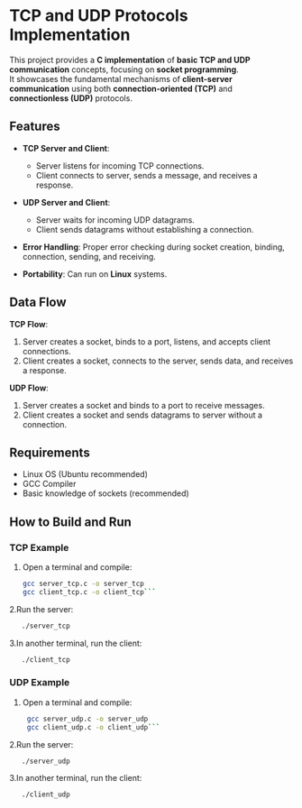# TCP and UDP Protocols Implementation

This project provides a **C implementation** of **basic TCP and UDP communication** concepts, focusing on **socket programming**.  
It showcases the fundamental mechanisms of **client-server communication** using both **connection-oriented (TCP)** and **connectionless (UDP)** protocols.

## Features

- **TCP Server and Client**:
  - Server listens for incoming TCP connections.
  - Client connects to server, sends a message, and receives a response.

- **UDP Server and Client**:
  - Server waits for incoming UDP datagrams.
  - Client sends datagrams without establishing a connection.

- **Error Handling**: Proper error checking during socket creation, binding, connection, sending, and receiving.
- **Portability**: Can run on **Linux** systems.


## Data Flow

**TCP Flow**:
1. Server creates a socket, binds to a port, listens, and accepts client connections.
2. Client creates a socket, connects to the server, sends data, and receives a response.

**UDP Flow**:
1. Server creates a socket and binds to a port to receive messages.
2. Client creates a socket and sends datagrams to server without a connection.


## Requirements

- Linux OS (Ubuntu recommended)
- GCC Compiler
- Basic knowledge of sockets (recommended)

## How to Build and Run

### TCP Example

1. Open a terminal and compile:
   ```bash
   gcc server_tcp.c -o server_tcp
   gcc client_tcp.c -o client_tcp```
2.Run the server:
 ```bash
    ./server_tcp
 ```

3.In another terminal, run the client:
 ```bash
    ./client_tcp
```
### UDP Example

1. Open a terminal and compile:
   ```bash
    gcc server_udp.c -o server_udp
    gcc client_udp.c -o client_udp```
2.Run the server:
 ```bash
    ./server_udp
 ```

3.In another terminal, run the client:
 ```bash
    ./client_udp
```



